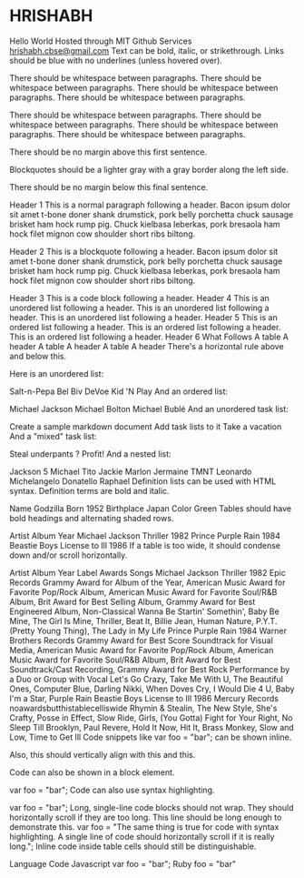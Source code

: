 # HRISHABH
Hello World 
Hosted through MIT Github Services  
hrishabh.cbse@gmail.com
Text can be bold, italic, or strikethrough. Links should be blue with no underlines (unless hovered over).

There should be whitespace between paragraphs. There should be whitespace between paragraphs. There should be whitespace between paragraphs. There should be whitespace between paragraphs.

There should be whitespace between paragraphs. There should be whitespace between paragraphs. There should be whitespace between paragraphs. There should be whitespace between paragraphs.

There should be no margin above this first sentence.

Blockquotes should be a lighter gray with a gray border along the left side.

There should be no margin below this final sentence.

Header 1
This is a normal paragraph following a header. Bacon ipsum dolor sit amet t-bone doner shank drumstick, pork belly porchetta chuck sausage brisket ham hock rump pig. Chuck kielbasa leberkas, pork bresaola ham hock filet mignon cow shoulder short ribs biltong.

Header 2
This is a blockquote following a header. Bacon ipsum dolor sit amet t-bone doner shank drumstick, pork belly porchetta chuck sausage brisket ham hock rump pig. Chuck kielbasa leberkas, pork bresaola ham hock filet mignon cow shoulder short ribs biltong.

Header 3
This is a code block following a header.
Header 4
This is an unordered list following a header.
This is an unordered list following a header.
This is an unordered list following a header.
Header 5
This is an ordered list following a header.
This is an ordered list following a header.
This is an ordered list following a header.
Header 6
What	Follows
A table	A header
A table	A header
A table	A header
There's a horizontal rule above and below this.

Here is an unordered list:

Salt-n-Pepa
Bel Biv DeVoe
Kid 'N Play
And an ordered list:

Michael Jackson
Michael Bolton
Michael Bublé
And an unordered task list:

 Create a sample markdown document
 Add task lists to it
 Take a vacation
And a "mixed" task list:

 Steal underpants
?
 Profit!
And a nested list:

Jackson 5
Michael
Tito
Jackie
Marlon
Jermaine
TMNT
Leonardo
Michelangelo
Donatello
Raphael
Definition lists can be used with HTML syntax. Definition terms are bold and italic.

Name
Godzilla
Born
1952
Birthplace
Japan
Color
Green
Tables should have bold headings and alternating shaded rows.

Artist	Album	Year
Michael Jackson	Thriller	1982
Prince	Purple Rain	1984
Beastie Boys	License to Ill	1986
If a table is too wide, it should condense down and/or scroll horizontally.

Artist	Album	Year	Label	Awards	Songs
Michael Jackson	Thriller	1982	Epic Records	Grammy Award for Album of the Year, American Music Award for Favorite Pop/Rock Album, American Music Award for Favorite Soul/R&B Album, Brit Award for Best Selling Album, Grammy Award for Best Engineered Album, Non-Classical	Wanna Be Startin' Somethin', Baby Be Mine, The Girl Is Mine, Thriller, Beat It, Billie Jean, Human Nature, P.Y.T. (Pretty Young Thing), The Lady in My Life
Prince	Purple Rain	1984	Warner Brothers Records	Grammy Award for Best Score Soundtrack for Visual Media, American Music Award for Favorite Pop/Rock Album, American Music Award for Favorite Soul/R&B Album, Brit Award for Best Soundtrack/Cast Recording, Grammy Award for Best Rock Performance by a Duo or Group with Vocal	Let's Go Crazy, Take Me With U, The Beautiful Ones, Computer Blue, Darling Nikki, When Doves Cry, I Would Die 4 U, Baby I'm a Star, Purple Rain
Beastie Boys	License to Ill	1986	Mercury Records	noawardsbutthistablecelliswide	Rhymin & Stealin, The New Style, She's Crafty, Posse in Effect, Slow Ride, Girls, (You Gotta) Fight for Your Right, No Sleep Till Brooklyn, Paul Revere, Hold It Now, Hit It, Brass Monkey, Slow and Low, Time to Get Ill
Code snippets like var foo = "bar"; can be shown inline.

Also, this should vertically align with this and this.

Code can also be shown in a block element.

var foo = "bar";
Code can also use syntax highlighting.

var foo = "bar";
Long, single-line code blocks should not wrap. They should horizontally scroll if they are too long. This line should be long enough to demonstrate this.
var foo = "The same thing is true for code with syntax highlighting. A single line of code should horizontally scroll if it is really long.";
Inline code inside table cells should still be distinguishable.

Language	Code
Javascript	var foo = "bar";
Ruby	foo = "bar"
